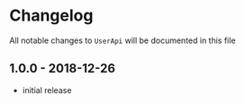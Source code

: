 # Changelog

All notable changes to `UserApi` will be documented in this file

## 1.0.0 - 2018-12-26

- initial release
